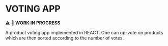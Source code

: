 # VOTING APP

:warning: :construction: **WORK IN PROGRESS**  

A product voting app implemented in REACT. One can up-vote on products which are then sorted according to the number of votes.  

